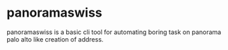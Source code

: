 # panoramaswiss
panoramaswiss is a basic cli tool for automating boring task on panorama palo alto like creation of address. 
